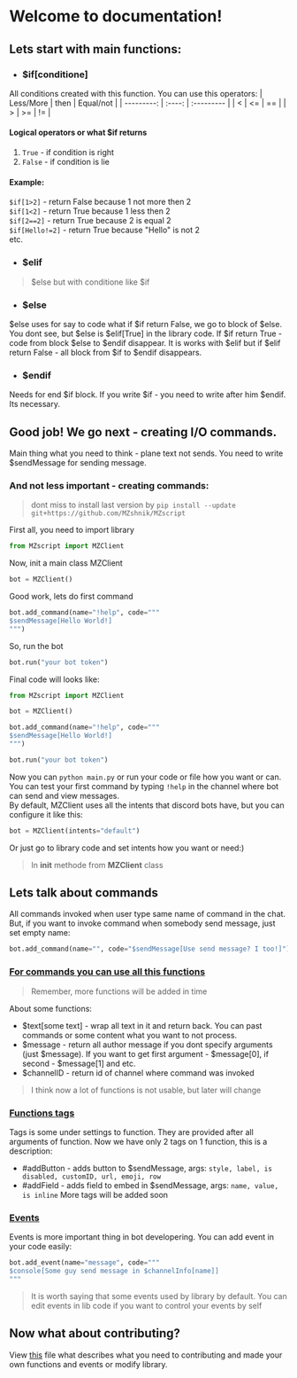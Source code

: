 # Welcome to documentation!
## Lets start with main functions:
- ### $if[conditione]
All conditions created with this function. You can use this operators:
| Less/More | then | Equal/not |
| ---------: | :----: | :--------- |
| <         | <=   | ==        |
| >         | >=   | !=        |
#### Logical operators or what $if returns
1. `True` - if condition is right
2. `False` - if condition is lie

#### Example:
`$if[1>2]` - return False because 1 not more then 2  
`$if[1<2]` - return True because 1 less then 2  
`$if[2==2]` - return True because 2 is equal 2  
`$if[Hello!=2]` - return True because "Hello" is not 2  
etc. 

- ### $elif
> $else but with conditione like $if
- ### $else
$else uses for say to code what if $if return False, we go to block of $else. You dont see, but $else is $elif[True] in the library code. If $if return True - code from block $else to $endif disappear. It is works with $elif but if $elif return False - all block from $if to $endif disappears. 
- ### $endif
Needs for end $if block. If you write $if - you need to write after him $endif. Its necessary.

## Good job! We go next - creating I/O commands.
Main thing what you need to think - plane text not sends. You need to write $sendMessage for sending message.
### And not less important - creating commands:
> dont miss to install last version by
> `pip install --update git+https://github.com/MZshnik/MZscript`  

First all, you need to import library
```py
from MZscript import MZClient
```
Now, init a main class MZClient
```py
bot = MZClient()
```
Good work, lets do first command
```py
bot.add_command(name="!help", code="""
$sendMessage[Hello World!]
""")
```
So, run the bot
```py
bot.run("your bot token")
```
Final code will looks like:
```py
from MZscript import MZClient

bot = MZClient()

bot.add_command(name="!help", code="""
$sendMessage[Hello World!]
""")

bot.run("your bot token")
```

Now you can `python main.py` or run your code or file how you want or can.  
You can test your first command by typing `!help` in the channel where bot can send and view messages.  
By default, MZClient uses all the intents that discord bots have, but you can configure it like this:
```py
bot = MZClient(intents="default")
```
Or just go to library code and set intents how you want or need:)
> In __init__ methode from __MZClient__ class
## Lets talk about commands
All commands invoked when user type same name of command in the chat. But, if you want to invoke command when somebody send message, just set empty name:
```py
bot.add_command(name="", code="$sendMessage[Use send message? I too!]")
```
### [For commands you can use all this functions](/README.md?tab=readme-ov-file#list-of-all-functions)
> Remember, more functions will be added in time

About some functions:
- $text[some text] - wrap all text in it and return back. You can past commands or some content what you want to not process.
- $message - return all author message if you dont specify arguments (just $message). If you want to get first argument - $message[0], if second - $message[1] and etc.
- $channelID - return id of channel where command was invoked
> I think now a lot of functions is not usable, but later will change
### [Functions tags](/README.md?tab=readme-ov-file#list-of-functions-tags)
Tags is some under settings to function. They are provided after all arguments of function.
Now we have only 2 tags on 1 function, this is a description:
- #addButton - adds button to $sendMessage, args: `style, label, is disabled, customID, url, emoji, row`
- #addField - adds field to embed in $sendMessage, args: `name, value, is inline`
More tags will be added soon
### [Events](/README.md?tab=readme-ov-file#list-of-events)
Events is more important thing in bot developering. You can add event in your code easily:
```py
bot.add_event(name="message", code="""
$console[Some guy send message in $channelInfo[name]]
"""
```
> It is worth saying that some events used by library by default. You can edit events in lib code if you want to control your events by self
## Now what about contributing?
View [this](/docs/CONTRIBUTING.md) file what describes what you need to contributing and made your own functions and events or modify library.